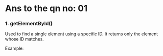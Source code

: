 # Ans to the qn no: 01

### 1. getElementById()

Used to find a single element using a specific ID. It returns only the element whose ID matches.

Example:

<div id="box"></div>

